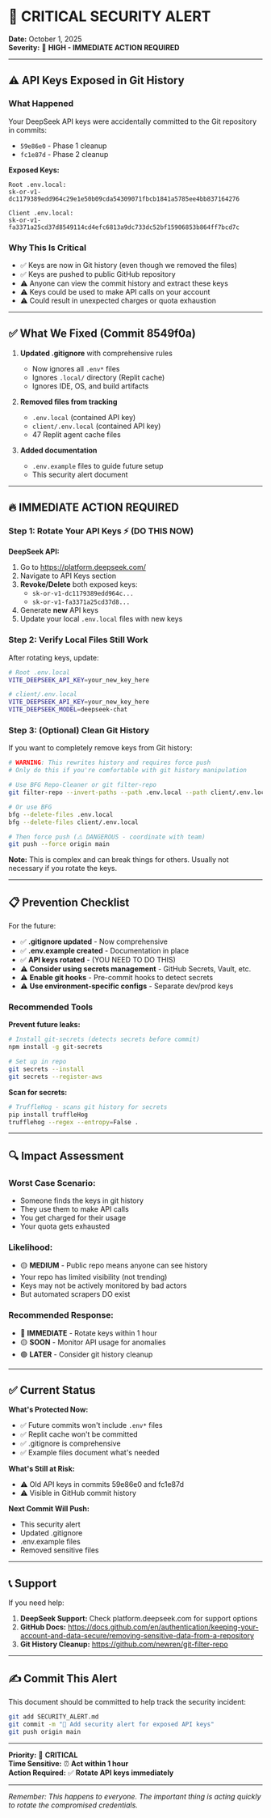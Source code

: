 # 🚨 CRITICAL SECURITY ALERT

**Date:** October 1, 2025  
**Severity:** 🔴 **HIGH - IMMEDIATE ACTION REQUIRED**

---

## ⚠️ API Keys Exposed in Git History

### What Happened
Your DeepSeek API keys were accidentally committed to the Git repository in commits:
- `59e86e0` - Phase 1 cleanup
- `fc1e87d` - Phase 2 cleanup

**Exposed Keys:**
```
Root .env.local:
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

Client .env.local:
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
```

### Why This Is Critical
- ✅ Keys are now in Git history (even though we removed the files)
- ✅ Keys are pushed to public GitHub repository
- ⚠️ Anyone can view the commit history and extract these keys
- ⚠️ Keys could be used to make API calls on your account
- ⚠️ Could result in unexpected charges or quota exhaustion

---

## ✅ What We Fixed (Commit 8549f0a)

1. **Updated .gitignore** with comprehensive rules
   - Now ignores all `.env*` files
   - Ignores `.local/` directory (Replit cache)
   - Ignores IDE, OS, and build artifacts

2. **Removed files from tracking**
   - `.env.local` (contained API key)
   - `client/.env.local` (contained API key)
   - 47 Replit agent cache files

3. **Added documentation**
   - `.env.example` files to guide future setup
   - This security alert document

---

## 🔥 IMMEDIATE ACTION REQUIRED

### Step 1: Rotate Your API Keys ⚡ (DO THIS NOW)

**DeepSeek API:**
1. Go to https://platform.deepseek.com/
2. Navigate to API Keys section
3. **Revoke/Delete** both exposed keys:
   - `sk-or-v1-dc1179389edd964c...`
   - `sk-or-v1-fa3371a25cd37d8...`
4. Generate **new** API keys
5. Update your local `.env.local` files with new keys

### Step 2: Verify Local Files Still Work

After rotating keys, update:
```bash
# Root .env.local
VITE_DEEPSEEK_API_KEY=your_new_key_here

# client/.env.local
VITE_DEEPSEEK_API_KEY=your_new_key_here
VITE_DEEPSEEK_MODEL=deepseek-chat
```

### Step 3: (Optional) Clean Git History

If you want to completely remove keys from Git history:

```bash
# WARNING: This rewrites history and requires force push
# Only do this if you're comfortable with git history manipulation

# Use BFG Repo-Cleaner or git filter-repo
git filter-repo --invert-paths --path .env.local --path client/.env.local

# Or use BFG
bfg --delete-files .env.local
bfg --delete-files client/.env.local

# Then force push (⚠️ DANGEROUS - coordinate with team)
git push --force origin main
```

**Note:** This is complex and can break things for others. Usually not necessary if you rotate the keys.

---

## 📋 Prevention Checklist

For the future:

- ✅ **.gitignore updated** - Now comprehensive
- ✅ **.env.example created** - Documentation in place
- ✅ **API keys rotated** - (YOU NEED TO DO THIS)
- ⚠️ **Consider using secrets management** - GitHub Secrets, Vault, etc.
- ⚠️ **Enable git hooks** - Pre-commit hooks to detect secrets
- ⚠️ **Use environment-specific configs** - Separate dev/prod keys

### Recommended Tools

**Prevent future leaks:**
```bash
# Install git-secrets (detects secrets before commit)
npm install -g git-secrets

# Set up in repo
git secrets --install
git secrets --register-aws
```

**Scan for secrets:**
```bash
# TruffleHog - scans git history for secrets
pip install truffleHog
trufflehog --regex --entropy=False .
```

---

## 🔍 Impact Assessment

### Worst Case Scenario:
- Someone finds the keys in git history
- They use them to make API calls
- You get charged for their usage
- Your quota gets exhausted

### Likelihood:
- 🟡 **MEDIUM** - Public repo means anyone can see history
- Your repo has limited visibility (not trending)
- Keys may not be actively monitored by bad actors
- But automated scrapers DO exist

### Recommended Response:
- 🔴 **IMMEDIATE** - Rotate keys within 1 hour
- 🟡 **SOON** - Monitor API usage for anomalies
- 🟢 **LATER** - Consider git history cleanup

---

## ✅ Current Status

**What's Protected Now:**
- ✅ Future commits won't include `.env*` files
- ✅ Replit cache won't be committed
- ✅ .gitignore is comprehensive
- ✅ Example files document what's needed

**What's Still at Risk:**
- ⚠️ Old API keys in commits 59e86e0 and fc1e87d
- ⚠️ Visible in GitHub commit history

**Next Commit Will Push:**
- This security alert
- Updated .gitignore
- .env.example files
- Removed sensitive files

---

## 📞 Support

If you need help:
1. **DeepSeek Support:** Check platform.deepseek.com for support options
2. **GitHub Docs:** https://docs.github.com/en/authentication/keeping-your-account-and-data-secure/removing-sensitive-data-from-a-repository
3. **Git History Cleanup:** https://github.com/newren/git-filter-repo

---

## ✍️ Commit This Alert

This document should be committed to help track the security incident:

```bash
git add SECURITY_ALERT.md
git commit -m "🚨 Add security alert for exposed API keys"
git push origin main
```

---

**Priority:** 🔴 **CRITICAL**  
**Time Sensitive:** ⏰ **Act within 1 hour**  
**Action Required:** ✅ **Rotate API keys immediately**

---

*Remember: This happens to everyone. The important thing is acting quickly to rotate the compromised credentials.*
